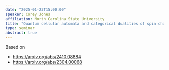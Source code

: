 ```yaml
---
date: "2025-01-23T15:00:00"
speaker: Corey Jones
affiliation: North Carolina State University
title: "Quantum cellular automata and categorical dualities of spin chains"
type: seminar
abstract: true
---
```


Based on
- https://arxiv.org/abs/2410.08884
- https://arxiv.org/abs/2304.00068

